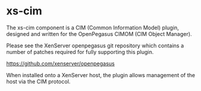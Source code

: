 xs-cim
======

The xs-cim component is a CIM (Common Information Model) plugin, designed and written for the OpenPegasus CIMOM (CIM Object Manager).

Please see the XenServer openpegasus git repository which contains a number of patches required for fully supporting this plugin.
   
   https://github.com/xenserver/openpegasus

When installed onto a XenServer host, the plugin allows management of the host via the CIM protocol.

